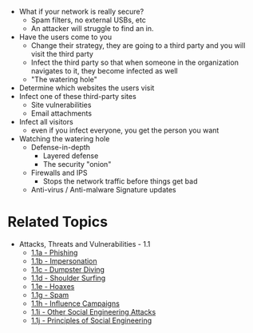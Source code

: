 - What if your network is really secure?
	- Spam filters, no external USBs, etc
	- An attacker will struggle to find an in.
- Have the users come to you
	- Change their strategy, they are going to a third party and you will visit the third party
	- Infect the third party so that when someone in the organization navigates to it, they become infected as well
	- "The watering hole"
- Determine which websites the users visit
- Infect one of these third-party sites
	- Site vulnerabilities
	- Email attachments
- Infect all visitors
	- even if you infect everyone, you get the person you want
- Watching the watering hole
	- Defense-in-depth
		- Layered defense
		- The security "onion"
	- Firewalls and IPS
		- Stops the network traffic before things get bad
	- Anti-virus / Anti-malware Signature updates

# Related Topics
- Attacks, Threats and Vulnerabilities - 1.1
	- [1.1a - Phishing](1.1a-Phishing.md)
	- [1.1b - Impersonation](1.1b-Impersonation.md)
	- [1.1c - Dumpster Diving](1.1c-Dumpster-Diving.md)
	- [1.1d - Shoulder Surfing](1.1d-Shoulder-Surfing.md)
	- [1.1e - Hoaxes](1.1e-Hoaxes.md)
	- [1.1g - Spam](1.1g-Spam.md)
	- [1.1h - Influence Campaigns](1.1h-Influence-Campaigns.md)
	- [1.1i - Other Social Engineering Attacks](1.1i-Other-Social-Engineering-Attacks.md)
	- [1.1j - Principles of Social Engineering](1.1j-Principles-of-Social-Engineering.md)